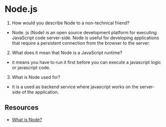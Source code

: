 # Node.js

1. How would you describe Node to a non-technical friend?

- Node. js (Node) is an open source development platform for executing JavaScript code server-side. Node is useful for developing applications that require a persistent connection from the browser to the server.

2. What does it mean that Node is a JavaScript runtime?

- it means you have to run it first before you can execute a javascript logic or javascript code.

3. What is Node used for?

- It is a used as backend service where javascript works on the server-side of the application.

## Resources

- [What is Node?](https://www.sitepoint.com/an-introduction-to-node-js/)
